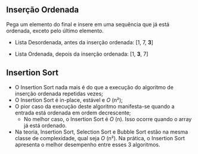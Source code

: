 ## Inserção Ordenada
Pega um elemento do final e insere em uma sequência que já está ordenada, exceto pelo último elemento.

- Lista Desordenada, antes da inserção ordenada: [1, 7, **3**]

- Lista Ordenada, depois da inserção ordenada: [1, **3**, 7]

## Insertion Sort
- O Insertion Sort nada mais é do que a execução do algoritmo de inserção ordenada repetidas vezes;
- O Insertion Sort é in-place, estável e *O* (n²);
- O pior caso da execução deste algoritmo manifesta-se quando a entrada está ordenada em ordem decrescente;
    - No melhor caso, o Insertion Sort é *O* (n). Isso ocorre quando o array já está ordenado.
- Na teoria, Insertion Sort, Selection Sort e Bubble Sort estão na mesma classe de complexidade, qual seja *O* (n²). Na prática, o Insertion Sort apresenta o melhor desempenho entre esses 3 algoritmos.